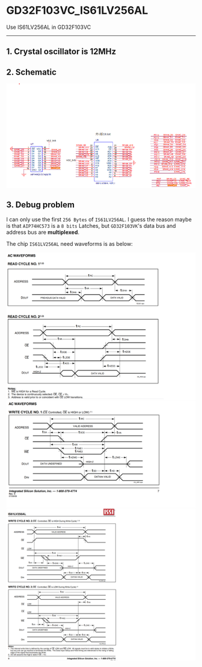 # GD32F103VC_IS61LV256AL #

Use IS61LV256AL in GD32F103VC

---------------------------------------

## 1. Crystal oscillator is 12MHz ##

## 2. Schematic ##

![Chip connection](Doc\IS61LV256AL-Schematic.png)

## 3. Debug problem ##

I can only use the first `256 Bytes` of `IS61LV256AL`. I guess the reason maybe is that `AIP74HC573` is a `8 bits` Latches, but `GD32F103VK`'s data bus and address bus are **multiplexed**.

The chip `IS61LV256AL` need waveforms is as below:

![read cycle](Doc\IS61LV256AL-read-cycle.png)
![write cycle1](Doc\IS61LV256AL-write-cycle1.png)
![write cycle2](Doc\IS61LV256AL-write-cycle2.png)
